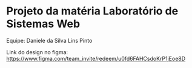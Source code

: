 # Projeto da matéria Laboratório de Sistemas Web
Equipe: Daniele da Silva Lins Pinto

Link do design no figma: https://www.figma.com/team_invite/redeem/u0fd6FAHCsdoKrP1jEoe8D
